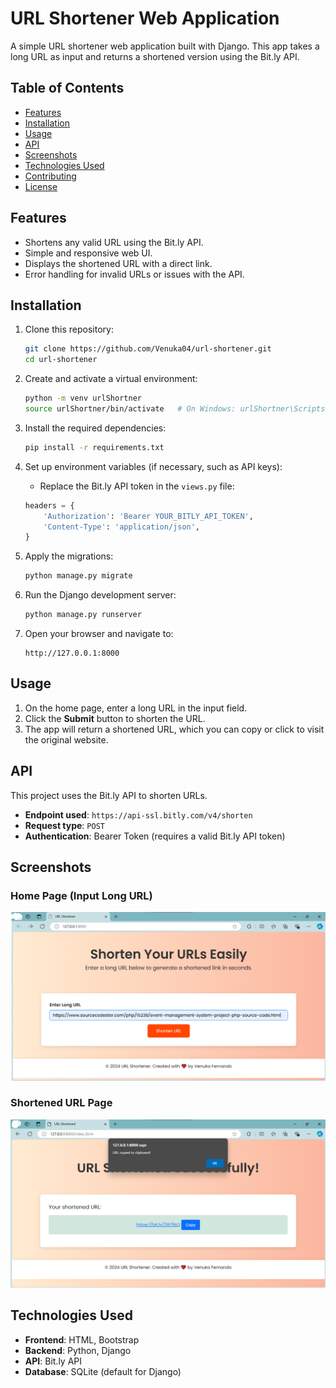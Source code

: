 # URL Shortener Web Application

A simple URL shortener web application built with Django. This app takes a long URL as input and returns a shortened version using the Bit.ly API.

## Table of Contents

- [Features](#features)
- [Installation](#installation)
- [Usage](#usage)
- [API](#api)
- [Screenshots](#screenshots)
- [Technologies Used](#technologies-used)
- [Contributing](#contributing)
- [License](#license)

## Features

- Shortens any valid URL using the Bit.ly API.
- Simple and responsive web UI.
- Displays the shortened URL with a direct link.
- Error handling for invalid URLs or issues with the API.

## Installation

1. Clone this repository:

   ```bash
   git clone https://github.com/Venuka04/url-shortener.git
   cd url-shortener
   ```

2. Create and activate a virtual environment:

   ```bash
   python -m venv urlShortner
   source urlShortner/bin/activate   # On Windows: urlShortner\Scripts\activate
   ```

3. Install the required dependencies:

   ```bash
   pip install -r requirements.txt
   ```

4. Set up environment variables (if necessary, such as API keys):

   - Replace the Bit.ly API token in the `views.py` file:

   ```python
   headers = {
       'Authorization': 'Bearer YOUR_BITLY_API_TOKEN',
       'Content-Type': 'application/json',
   }
   ```

5. Apply the migrations:

   ```bash
   python manage.py migrate
   ```

6. Run the Django development server:

   ```bash
   python manage.py runserver
   ```

7. Open your browser and navigate to:

   ```
   http://127.0.0.1:8000
   ```

## Usage

1. On the home page, enter a long URL in the input field.
2. Click the **Submit** button to shorten the URL.
3. The app will return a shortened URL, which you can copy or click to visit the original website.

## API

This project uses the Bit.ly API to shorten URLs.

- **Endpoint used**: `https://api-ssl.bitly.com/v4/shorten`
- **Request type**: `POST`
- **Authentication**: Bearer Token (requires a valid Bit.ly API token)

## Screenshots

### Home Page (Input Long URL)

![Home Page](screenshots/home_page.png)

### Shortened URL Page

![Shortened URL](screenshots/shortened_url_page.png)

## Technologies Used

- **Frontend**: HTML, Bootstrap
- **Backend**: Python, Django
- **API**: Bit.ly API
- **Database**: SQLite (default for Django)

